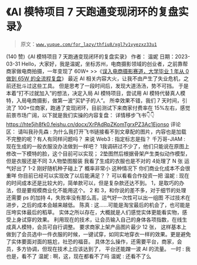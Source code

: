 # 《AI 模特项目 7 天跑通变现闭环的复盘实录》

> 原文：[`www.yuque.com/for_lazy/thfiu8/xgl7v1vyezxz33u1`](https://www.yuque.com/for_lazy/thfiu8/xgl7v1vyezxz33u1)

<ne-h2 id="45c1a172" data-lake-id="45c1a172"><ne-heading-ext><ne-heading-anchor></ne-heading-anchor><ne-heading-fold></ne-heading-fold></ne-heading-ext><ne-heading-content><ne-text id="u2dd636ee">(140 赞)《AI 模特项目 7 天跑通变现闭环的复盘实录》</ne-text></ne-heading-content></ne-h2> <ne-p id="ue454369a" data-lake-id="ue454369a"><ne-text id="u15ce5e56">作者： 温妮</ne-text></ne-p> <ne-p id="ucb867fea" data-lake-id="ucb867fea"><ne-text id="ue5a2b590">日期：2023-03-31</ne-text></ne-p> <ne-p id="u4406e383" data-lake-id="u4406e383"><ne-text id="u1b4b5035">Hello，大家好，我是温妮，坐标苏州，电商摄影领域的创业者，之前靠帮商家做电商拍摄，一年变现了 60W+</ne-text></ne-p> <ne-p id="u79f0ac6c" data-lake-id="u79f0ac6c"><ne-text id="u5b4fdfea">>></ne-text><ne-text id="ub4392259" style="background-color: rgb(255, 255, 255); color: rgb(47, 48, 52);">《</ne-text>[<ne-text id="u9c16edda">误入电商摄影赛道，大学毕业 1 年从 0 做到 65W 的全流程复盘</ne-text>](https://t.zsxq.com/0cxPQmGsX)<ne-text id="u6fd661d9" style="background-color: rgb(255, 255, 255); color: rgb(47, 48, 52);">》</ne-text></ne-p> <ne-p id="u285a9b09" data-lake-id="u285a9b09"><ne-text id="uf7d66cae">最近 AI 相关内容大火，让我不由产生了失业危机，之前还批斗过这些工具。</ne-text></ne-p> <ne-p id="ucd4c557a" data-lake-id="ucd4c557a"><ne-text id="u4dde1706">但是思考了一段时间后，发现大道汤汤，势不可挡。</ne-text></ne-p> <ne-p id="u8175c016" data-lake-id="u8175c016"><ne-text id="ubd0a0235">于是本着“打不过就加入”的想法，决定入局 AI 模特项目，尝试用 AI 模特代替真人模特，入局电商摄影，做第一波“买铲子的人”。</ne-text></ne-p> <ne-p id="u8053ecfe" data-lake-id="u8053ecfe"><ne-text id="udc1286e3">所幸效果不错，我们 7 天时间，引流了 100+位商家，跑通了变现闭环，目前测试下来商家付费率在 15%左右，感觉前景市场广阔，以下就是我们实操的内容复盘：</ne-text></ne-p> <ne-p id="u24003138" data-lake-id="u24003138"><ne-text id="u80617476">详情移步飞书👇👇</ne-text></ne-p> <ne-p id="u07eb1ea7" data-lake-id="u07eb1ea7">[<ne-text id="u85764b62">https://hte5jh8fk0.feishu.cn/docx/XrPAdRpZKomTgrxPZ3Ac1Ejonso</ne-text>](https://hte5jh8fk0.feishu.cn/docx/XrPAdRpZKomTgrxPZ3Ac1Ejonso)</ne-p> <ne-hole id="ud055263f" data-lake-id="ud055263f"><ne-card data-card-name="hr" data-card-type="block" id="iOxis" data-event-boundary="card"><ne-p id="u73ac02c9" data-lake-id="u73ac02c9"><ne-text id="ud2b263eb">评论区：</ne-text></ne-p> <ne-p id="ud0663040" data-lake-id="ud0663040"><ne-text id="ud1ac4b3d">请叫我孙先森 : 为什么我打开飞书链接看不到文章配的图片，内容也是加载不完整的呢？有人有同样问题吗？</ne-text> <ne-text id="ud6b2898e">来说 Web3 : 指定标志是指？</ne-text> <ne-text id="u34e8e9f6">千万哥-JIAM : 现在生成的一般衣服没办法做到一样吧？</ne-text></ne-p> <ne-oli><ne-oli-i>1</ne-oli-i><ne-oli-c class="ne-oli-content" id="ubf80bd27" data-lake-id="ubf80bd27"><ne-text id="u0b3f1ac7">我调研过不少了，他们只能说在原图上修改一下模特的脸，这个目前可以实现；</ne-text></ne-oli-c></ne-oli> <ne-oli><ne-oli-i>2</ne-oli-i><ne-oli-c class="ne-oli-content" id="ufd1f35ee" data-lake-id="ufd1f35ee"><ne-text id="u530f98b6">垫图然后根据骨架产生类似动作模型，但是衣服还是不同</ne-text></ne-oli-c></ne-oli> <ne-oli><ne-oli-i>3</ne-oli-i><ne-oli-c class="ne-oli-content" id="u73f10224" data-lake-id="u73f10224"><ne-text id="u7b481d0a">人物垫图服装 我看了生成的衣服也是不对的</ne-text></ne-oli-c></ne-oli> <ne-oli><ne-oli-i>4</ne-oli-i><ne-oli-c class="ne-oli-content" id="u7958f5f4" data-lake-id="u7958f5f4"><ne-text id="ucd1c4cb7">处理了 N 张 运气好出了 1-2 刚好随机种子碰上了 概率非常小</ne-text> <ne-text id="u6041b499">这种情况下 你们商业化成本不会很重咩</ne-text></ne-oli-c></ne-oli> <ne-p id="ua16be275" data-lake-id="ua16be275"><ne-text id="u8c941683">你目前已经可以实现改了以后能满足？？ 可以看看合作投资一把</ne-text> <ne-text id="uca160710">温妮 : 现在的时间成本还是比较大的，简单款可以，但是复杂款还达不到。</ne-text> <ne-text id="u538efe80">1，是取巧的办法，但是要规模商业化不能用这个。</ne-text> <ne-text id="u0a4c677a">2 和 3，和你说的差不多，对于细节的处理还需要 ps 的加持</ne-text> <ne-text id="u4f243ff2">4，失败率没有那么高，运气好一次性可以出一组图</ne-text> <ne-text id="ua6ac4ca2">不过技术在进步，之后的成本会越来越低。</ne-text> <ne-text id="u8a2d80e2">陈真 : 这……可能是淘宝最后的机会了，也可能是压垮实体最后的稻草。</ne-text> <ne-text id="u5c3ae3a9">实体之所以存在，大概就是人们感觉实体更能看实物，感受上身试穿的效果。</ne-text> <ne-text id="u4e0f9562">利用现在的技术，让会员输入自己的身体各项指数，在线生成真人模特，会员可自行调整。</ne-text> <ne-text id="u4ea22325">要求商家上架产品图片最少 12 张，</ne-text> <ne-text id="u7846be9d">这样基本上做到了会员选中一件衣服的时候，一键试穿，如同实地穿衣一样的效果。更是避免了实体要面对面的尴尬，社恐的福音。</ne-text> <ne-text id="udcb8f92f">具体怎么操作，还需要平台，商家，会员，多方协调，但现在技术上应该达到了，</ne-text> <ne-text id="u2729f891">平台还能蹭一波 AI 的流量。</ne-text> <ne-text id="u28b9051f">一时 : 我也是，看不了</ne-text> <ne-text id="u7bfa8e17">温妮 : 啊，这，现在都看不了吗</ne-text> <ne-text id="u14f75ed9">温妮 : 还看不了么</ne-text></ne-p></ne-card></ne-hole>